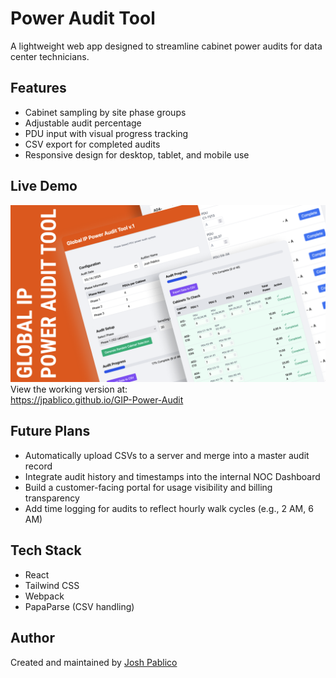 # Power Audit Tool

A lightweight web app designed to streamline cabinet power audits for data center technicians.

## Features

- Cabinet sampling by site phase groups
- Adjustable audit percentage
- PDU input with visual progress tracking
- CSV export for completed audits
- Responsive design for desktop, tablet, and mobile use

## Live Demo
![Cover Image](assets/GIP-PowerAuditCover.png)
View the working version at:  
https://jpablico.github.io/GIP-Power-Audit

## Future Plans

- Automatically upload CSVs to a server and merge into a master audit record
- Integrate audit history and timestamps into the internal NOC Dashboard
- Build a customer-facing portal for usage visibility and billing transparency
- Add time logging for audits to reflect hourly walk cycles (e.g., 2 AM, 6 AM)

## Tech Stack

- React
- Tailwind CSS
- Webpack
- PapaParse (CSV handling)

## Author

Created and maintained by [Josh Pablico](https://github.com/jpablico)
